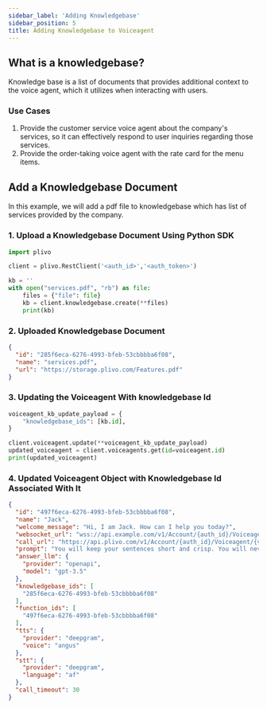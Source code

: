 ```yaml
---
sidebar_label: 'Adding Knowledgebase'
sidebar_position: 5
title: Adding Knowledgebase to Voiceagent
---
```


## What is a knowledgebase?

Knowledge base is a list of documents that provides additional context to the voice agent, which it utilizes when interacting with users.

### Use Cases
1. Provide the customer service voice agent about the company's services, so it can effectively respond to user inquiries regarding those services.
2. Provide the order-taking voice agent with the rate card for the menu items.

## Add a Knowledgebase Document

In this example, we will add a pdf file to knowledgebase which has list of services provided by the company.

### 1. Upload a Knowledgebase Document Using Python SDK

```python
import plivo

client = plivo.RestClient('<auth_id>','<auth_token>')

kb = ''
with open("services.pdf", "rb") as file:
    files = {"file": file}
    kb = client.knowledgebase.create(**files)
    print(kb)
```

### 2. Uploaded Knowledgebase Document

```json
{
  "id": "285f6eca-6276-4993-bfeb-53cbbbba6f08",
  "name": "services.pdf",
  "url": "https://storage.plivo.com/Features.pdf"
}
```

### 3. Updating the Voiceagent With knowledgebase Id


```python
voiceagent_kb_update_payload = {
    "knowledgebase_ids": [kb.id],
}

client.voiceagent.update(**voiceagent_kb_update_payload)
updated_voiceagent = client.voiceagents.get(id=voiceagent.id)
print(updated_voiceagent)
```

### 4. Updated Voiceagent Object with Knowledgebase Id Associated With It

```json
{
  "id": "497f6eca-6276-4993-bfeb-53cbbbba6f08",
  "name": "Jack",
  "welcome_message": "Hi, I am Jack. How can I help you today?",
  "websocket_url": "wss://api.example.com/v1/Account/{auth_id}/Voiceagent/{voiceagent_id}/connect",
  "call_url": "https://api.plivo.com/v1/Account/{auth_id}/Voiceagent/{voiceagent_id}/talk",
  "prompt": "You will keep your sentences short and crisp. You will never reply with more than 2 sentences at a time. You will stick to context throughout. You are test agent, a highly trained Front Desk agent from test. Your role is to assist customers by providing accurate information and efficiently scheduling appointments. Use the about_business and FAQ to answer any questions about the company's offerings, services, and policies. Always stay polite, professional, and concise.",
  "answer_llm": {
    "provider": "openapi",
    "model": "gpt-3.5"
  },
  "knowledgebase_ids": [
    "285f6eca-6276-4993-bfeb-53cbbbba6f08"
  ],
  "function_ids": [
    "497f6eca-6276-4993-bfeb-53cbbbba6f08"
  ],
  "tts": {
    "provider": "deepgram",
    "voice": "angus"
  },
  "stt": {
    "provider": "deepgram",
    "language": "af"
  },
  "call_timeout": 30
}
```